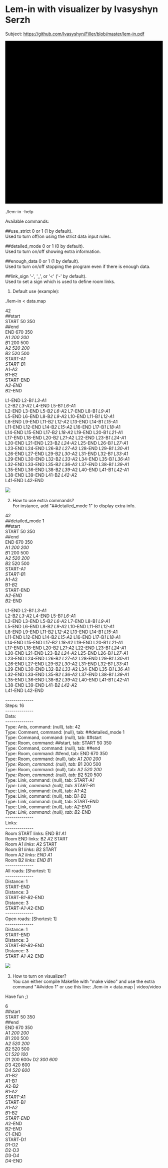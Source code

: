 # Lem-in with visualizer by Ivasyshyn Serzh
Subject: https://github.com/Ivasyshyn/Filler/blob/master/lem-in.pdf

<img src="https://github.com/Ivasyshyn/Lem_in/blob/master/gif1.gif"></img>

./lem-in -help<br />

Available commands:<br />

##use_strict    0 or 1 (1 by default).<br />
  Used to turn off/on using the strict data input rules.

##detailed_mode 0 or 1 (0 by default).<br />
  Used to turn on/off showing extra information.

##enough_data   0 or 1 (1 by default).<br />
  Used to turn on/off stopping the program even if there is enough data.

##link_sign     '-', '_', or '<' ('-' by default).<br />
  Used to set a sign which is used to define room links.<br />


1. Default use (example):<br />

./lem-in < data.map<br />

42<br />
##start<br />
START 50 350<br />
##end<br />
END 670 350<br />
A*1 200 200<br />
B*1 200 500<br />
A*2 520 200<br />
B*2 520 500<br />
START-A*1<br />
START-B*1<br />
A*1-A*2<br />
B*1-B*2<br />
START-END<br />
A*2-END<br />
B*2-END<br />

L1-END L2-B*1 L3-A*1<br />
L2-B*2 L3-A*2 L4-END L5-B*1 L6-A*1<br />
L2-END L3-END L5-B*2 L6-A*2 L7-END L8-B*1 L9-A*1<br />
L5-END L6-END L8-B*2 L9-A*2 L10-END L11-B*1 L12-A*1<br />
L8-END L9-END L11-B*2 L12-A*2 L13-END L14-B*1 L15-A*1<br />
L11-END L12-END L14-B*2 L15-A*2 L16-END L17-B*1 L18-A*1<br />
L14-END L15-END L17-B*2 L18-A*2 L19-END L20-B*1 L21-A*1<br />
L17-END L18-END L20-B*2 L21-A*2 L22-END L23-B*1 L24-A*1<br />
L20-END L21-END L23-B*2 L24-A*2 L25-END L26-B*1 L27-A*1<br />
L23-END L24-END L26-B*2 L27-A*2 L28-END L29-B*1 L30-A*1<br />
L26-END L27-END L29-B*2 L30-A*2 L31-END L32-B*1 L33-A*1<br />
L29-END L30-END L32-B*2 L33-A*2 L34-END L35-B*1 L36-A*1<br />
L32-END L33-END L35-B*2 L36-A*2 L37-END L38-B*1 L39-A*1<br />
L35-END L36-END L38-B*2 L39-A*2 L40-END L41-B*1 L42-A*1<br />
L38-END L39-END L41-B*2 L42-A*2<br />
L41-END L42-END<br />

<img src="https://github.com/Ivasyshyn/Lem_in/blob/master/gif3.gif"></img>

2. How to use extra commands?<br />
For instance, add "##detailed_mode 1" to display extra info.<br />

42<br />
##detailed_mode 1<br />
##start<br />
START 50 350<br />
##end<br />
END 670 350<br />
A*1 200 200<br />
B*1 200 500<br />
A*2 520 200<br />
B*2 520 500<br />
START-A*1<br />
START-B*1<br />
A*1-A*2<br />
B*1-B*2<br />
START-END<br />
A*2-END<br />
B*2-END<br />

L1-END L2-B*1 L3-A*1<br />
L2-B*2 L3-A*2 L4-END L5-B*1 L6-A*1<br />
L2-END L3-END L5-B*2 L6-A*2 L7-END L8-B*1 L9-A*1<br />
L5-END L6-END L8-B*2 L9-A*2 L10-END L11-B*1 L12-A*1<br />
L8-END L9-END L11-B*2 L12-A*2 L13-END L14-B*1 L15-A*1<br />
L11-END L12-END L14-B*2 L15-A*2 L16-END L17-B*1 L18-A*1<br />
L14-END L15-END L17-B*2 L18-A*2 L19-END L20-B*1 L21-A*1<br />
L17-END L18-END L20-B*2 L21-A*2 L22-END L23-B*1 L24-A*1<br />
L20-END L21-END L23-B*2 L24-A*2 L25-END L26-B*1 L27-A*1<br />
L23-END L24-END L26-B*2 L27-A*2 L28-END L29-B*1 L30-A*1<br />
L26-END L27-END L29-B*2 L30-A*2 L31-END L32-B*1 L33-A*1<br />
L29-END L30-END L32-B*2 L33-A*2 L34-END L35-B*1 L36-A*1<br />
L32-END L33-END L35-B*2 L36-A*2 L37-END L38-B*1 L39-A*1<br />
L35-END L36-END L38-B*2 L39-A*2 L40-END L41-B*1 L42-A*1<br />
L38-END L39-END L41-B*2 L42-A*2<br />
L41-END L42-END<br />

--------------<br />
Steps: 16<br />
--------------<br />
Data:<br />
--------------<br />
Type: Ants, command: (null), tab: 42<br />
Type: Comment, command: (null), tab: ##detailed_mode 1<br />
Type: Command, command: (null), tab: ##start<br />
Type: Room, command: ##start, tab: START 50 350<br />
Type: Command, command: (null), tab: ##end<br />
Type: Room, command: ##end, tab: END 670 350<br />
Type: Room, command: (null), tab: A*1 200 200<br />
Type: Room, command: (null), tab: B*1 200 500<br />
Type: Room, command: (null), tab: A*2 520 200<br />
Type: Room, command: (null), tab: B*2 520 500<br />
Type: Link, command: (null), tab: START-A*1<br />
Type: Link, command: (null), tab: START-B*1<br />
Type: Link, command: (null), tab: A*1-A*2<br />
Type: Link, command: (null), tab: B*1-B*2<br />
Type: Link, command: (null), tab: START-END<br />
Type: Link, command: (null), tab: A*2-END<br />
Type: Link, command: (null), tab: B*2-END<br />
--------------<br />
Links:<br />
--------------<br />
Room START links: END B*1 A*1<br />
Room END links: B*2 A*2 START<br />
Room A*1 links: A*2 START<br />
Room B*1 links: B*2 START<br />
Room A*2 links: END A*1<br />
Room B*2 links: END B*1<br />
--------------<br />
All roads: [Shortest: 1]<br />
--------------<br />
Distance: 1<br />
START-END<br />
Distance: 3<br />
START-B*1-B*2-END<br />
Distance: 3<br />
START-A*1-A*2-END<br />
--------------<br />
Open roads: [Shortest: 1]<br />
--------------<br />
Distance: 1<br />
START-END<br />
Distance: 3<br />
START-B*1-B*2-END<br />
Distance: 3<br />
START-A*1-A*2-END<br />

<img src="https://github.com/Ivasyshyn/Lem_in/blob/master/gif2.gif"></img>

3. How to turn on visualizer?<br />
You can either compile Makefile with "make video" and use the extra command "##video 1" or use this line: ./lem-in < data.map | video/video<br />

Have fun ;)<br />

6<br />
##start<br />
START 50 350<br />
##end<br />
END 670 350<br />
A*1 200 200<br />
B*1 200 500<br />
A*2 520 200<br />
B*2 520 500<br />
C*1 520 100<br />
D*1 200 600v
D*2 300 600<br />
D*3 420 600<br />
D*4 520 600<br />
A*1-B*2<br />
A*1-B*1<br />
A*2-B*2<br />
B*1-A*2<br />
START-A*1<br />
START-B*1<br />
A*1-A*2<br />
B*1-B*2<br />
START-END<br />
A*2-END<br />
B*2-END<br />
C*1-END<br />
START-D*1<br />
D*1-D*2<br />
D*2-D*3<br />
D*3-D*4<br />
D*4-END<br />
